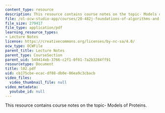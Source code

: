 ```yaml
---
content_type: resource
description: This resource contains course notes on the topic- Models of Proteins.
file: /ol-ocw-studio-app/courses/20-482j-foundations-of-algorithms-and-computational-techniques-in-systems-biology-spring-2006/cb175cbeecacdf08db0e06ea9c3cbacb_l02.pdf
file_size: 279417
file_type: application/pdf
learning_resource_types:
- Lecture Notes
license: https://creativecommons.org/licenses/by-nc-sa/4.0/
ocw_type: OCWFile
parent_title: Lecture Notes
parent_type: CourseSection
parent_uid: 549414eb-3766-c2f1-0f01-7a2b3284ff91
resourcetype: Document
title: l02.pdf
uid: cb175cbe-ecac-df08-db0e-06ea9c3cbacb
video_files:
  video_thumbnail_file: null
video_metadata:
  youtube_id: null
---
```

This resource contains course notes on the topic- Models of Proteins.